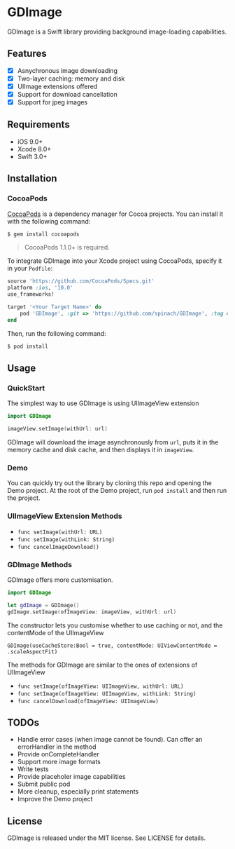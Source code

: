 # GDImage

GDImage is a Swift library providing background image-loading capabilities.

## Features

- [x] Asnychronous image downloading
- [x] Two-layer caching: memory and disk
- [x] UIImage extensions offered
- [x] Support for download cancellation 
- [x] Support for jpeg images 

## Requirements

- iOS 9.0+
- Xcode 8.0+
- Swift 3.0+

## Installation

### CocoaPods

[CocoaPods](http://cocoapods.org) is a dependency manager for Cocoa projects. You can install it with the following command:

```bash
$ gem install cocoapods
```

> CocoaPods 1.1.0+ is required.

To integrate GDImage into your Xcode project using CocoaPods, specify it in your `Podfile`:

```ruby
source 'https://github.com/CocoaPods/Specs.git'
platform :ios, '10.0'
use_frameworks!

target '<Your Target Name>' do
    pod 'GDImage', :git => 'https://github.com/spinach/GDImage', :tag => '1.0.3'
end
```

Then, run the following command:

```bash
$ pod install
```


## Usage

### QuickStart

The simplest way to use GDImage is using UIImageView extension

```swift
import GDImage

imageView.setImage(withUrl: url)
```
GDImage will download the image asynchronously from `url`, puts it in the memory cache and disk cache, and then displays it in `imageView`.

### Demo
You can quickly try out the library by cloning this repo and opening the Demo project. At the root of the Demo project, run `pod install` and then run the project.

### UIImageView Extension Methods

- `func setImage(withUrl: URL)`
- `func setImage(withLink: String)`
- `func cancelImageDownload()`

### GDImage Methods

GDImage offers more customisation.

```swift
import GDImage

let gdImage = GDImage()
gdImage.setImage(ofImageView: imageView, withUrl: url)

```
The constructor lets you customise whether to use caching or not, and the contentMode of the UIImageView

`GDImage(useCacheStore:Bool = true, contentMode: UIViewContentMode = .scaleAspectFit)`

The methods for GDImage are similar to the ones of extensions of UIImageView

- `func setImage(ofImageView: UIImageView, withUrl: URL)`
- `func setImage(ofImageView: UIImageView, withLink: String)`
- `func cancelDownload(ofImageView: UIImageView)`

## TODOs
- Handle error cases (when image cannot be found). Can offer an errorHandler in the method
- Provide onCompleteHandler
- Support more image formats
- Write tests
- Provide placeholer image capabilities
- Submit public pod
- More cleanup, especially print statements
- Improve the Demo project

## License

GDImage is released under the MIT license. See LICENSE for details.
